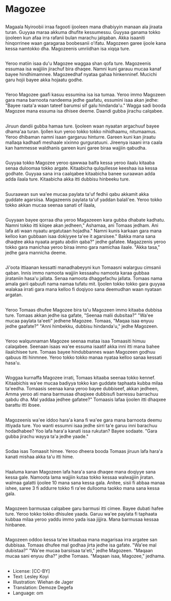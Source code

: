 # Magozee

##
Magaala Nyiroobii irraa fagooti ijooleen mana dhabiyyin manaan ala jiraata turan. Guyyaa maraa akkuma dhufite kessumessu. Guyyaa ganama tokko ijooleen kun afaa irra rafanii bulan marachu jalqaban. Akka isaaniti hinqorrinee waan garagaraa boobesanii o'ifatu. Magozeen garee ijoole kana kessa namtokko dha. Magozeenis umriidhan isa xiqqa ture.

##
Yeroo matiin isaa du'u Magozee waggaa shan qofa ture. Magozeenis essumaa isa wajjiiin jirachuf bira dhaqee. Namni kuni garauu mucaa kanaf bayee hindhimamnee. Magozeedhaf nyataa gahaa hinkenninef. Mucichi garu hojii bayee akka hojaatu godhe.

##
Yeroo Magozee gaafi kasuu essumina isa isa tumaa. Yeroo immo Magozeen gara mana barnoota nandeema jedhe gaafatu, essumini isaa akan jedhe: "Bayee raata'a waan tateef barumsi sif galu hindanda'u." Wagga sadi booda Magozee mana essuma isa dhisee deeme. Daandi gubba jirachu calqabee.

##
Jiruun dandii gubba hamaa ture. Ijooleen waan nyaatan argachuuf bayee dhama'aa turan. Ijollen kun yeroo tokko tokko nihidhaamu, nitumaamus. Yeroo dhibaman namni isaan gargaruu hinturre. Gareen kuni kan jiraatu mallaqa kadhaafi meshaale xixinno gurguratuuni. Jireenya isaani irra caala kan hammesse waldhanis gareen kuni garee biraa wajjiin qabudha.

##
Guyyaa tokko Magozee yeroo qawwaa balfa kessa yeroo ilaalu kitaaba senaa duloomaa tokko argate. Kitaabicha qulqullesse keeshaa isa kessa godhate. Guyyaa sana irra caalqabee kitaabicha banee suraawan adda adda ilaala ture. Kitaabicha akka itti dubbisu hinbeeku ture.

##
Suuraawan sun wa'ee mucaa paylata ta'uf fedhii qabu akkamit akka guddate agarsiisa. Magazeenis paylata ta'uf yaddan balali'ee. Yeroo tokko tokko akkan mucaa seenaa sanati of ilaala,

##
Guyyaan bayee qorraa dha yeroo Magazeeen kara gubba dhabate kadhatu. Namni tokko itti kiiqee akan jedheen," Ashamaa, ani Tomaas jedham. Ani lafa ati waan nyaatu argatutaan hojadha." Namni kunis karkaan gara mana kelloo kan gubbaan isaa dokiyyee ta'ee it agarsisee." Bakka mana sana dhaqtee akka nyaata argatu abdiin qaba?" jedhe gafatee. Magazzenis yeroo tokko gara manichaa yeroo biraa immo gara namichaa ilaale. "Akka tasa," jedhe gara mannicha deeme.

##
Ji'oota ittiaanan kessatti manadhabeyyni kun Tomaasni walarguu cimsanii qaban. Innis immo namoota wajjiin kessaahu namoota karaa gubbaa jirataniin hasa'u jallata. Senaa namoota dhaggefachu jallata. Tomaas nama amala garii qabuufi nama namaa tufatu mit. Ijoolen tokko tokko gara guyyaa walakaa irrati gara mana kelloo fi doqiyoo sana deemudhan waan nyataan argatan.

##
Yeroo Tomaas dhufee Magozee bira ta'u Magozeen immo kitaaba dubbisa ture. Tomaas akkan jedhe isa gafate, "Seenaa malii dubsitaa?" "Wa'ee mucaa paylata ta'eeti" jedhene Magozee. Tomaas, "Maqaa isaa enyuu jedhe gaafate?" "Anni himbekku, dubbisu hindanda'u," jedhe Magozeen.

##
Yeroo walqunnaman Magozee seenaa mataa isaa Tomaasiti himuu calaqabee. Seenaan isaas wa'ee essuma isaatif akka inni itti mana bahee ilaalchisee ture. Tomaas bayee hindubbannes waan Magozeen godhuu qabuus itti hinmnee. Yeroo tokko tokko manaa nyataa kelloo sanaa kessati hasa'u.

##
Woggaa kurnaffa Magozee irrati, Tomaas kitaaba seenaa tokko kennef. Kitaabichis wa'ee mucaa badiyya tokko kan guddate taphaata kubba milaa ta'eedha. Tomaasis seenaa kana yeroo bayee dubbiseef, akkan jedheen, Amma yeroo ati mana barmusaa dhaqixee dubbisufi barressu barrachuu qabdu dha. Mal yaddaa jedhee gafatee?" Tomaasis lafaa ijoolen itti dhaqxee barattu itti ibsee.

##
Magozeenis wa'ee iddoo hara'a kana fi wa'ee gara mana barnoota deemu ittiyada ture. Yoo wanti essumni isaa jedhe sirri ta'e garuu inni barachuu hodadhabee? Yoo lafa hara'a kanati issa rukutan? Bayee sodaate. "Gara gubba jirachu wayya ta'a jedhe yaade."

##
Sodaa isas Tomaasit himee. Yeroo dheera booda Tomaas jiruun lafa hara'a kanati mishaa akka ta'u itti hime.

##
Haaluma kanan Magozeen lafa hara'a sana dhaqee mana doqiyye sana kessa gale. Namoota lama wajjiin kutaa tokko kessaa walwajjiin jiratan. walmaa galatti ijoolee 10 mana sana kessa gala. Anitee, sisii fi abbaa manaa ishee, saree 3 fi addurre tokko fi ra'ee dullooma taokko mana sana kessa gala.

##
Magozeen barmusaa calqabee garu barmusi itti cimee. Bayee dubati hafee ture. Yeroo tokko tokko dhisulee yaada. Garuu wa'ee paylata fi taphaata kubbaa milaa yeroo yaddu immo yada isaa jijjira. Mana barmusaa kessaa hinbanee.

##
Magozeen oddoo kessa ta'ee kitaabaa mana magarisaa irra argatee san dubbisaa. Tomaas dhufee mal godhaa jirta jedhe isa gafate. "Wa'ee mal dubistaa?" "Wa'ee mucaa barsiisaa ta'eti," jedhe Magozeen. "Maqaan mucaa sani enyuu dha?" jedhe Tomaas. "Maqaan isaa, Magozee," jedhama.

##
* License: [CC-BY]
* Text: Lesley Koyi
* Illustration: Wiehan de Jager
* Translation: Demoze Degefa
* Language: om
